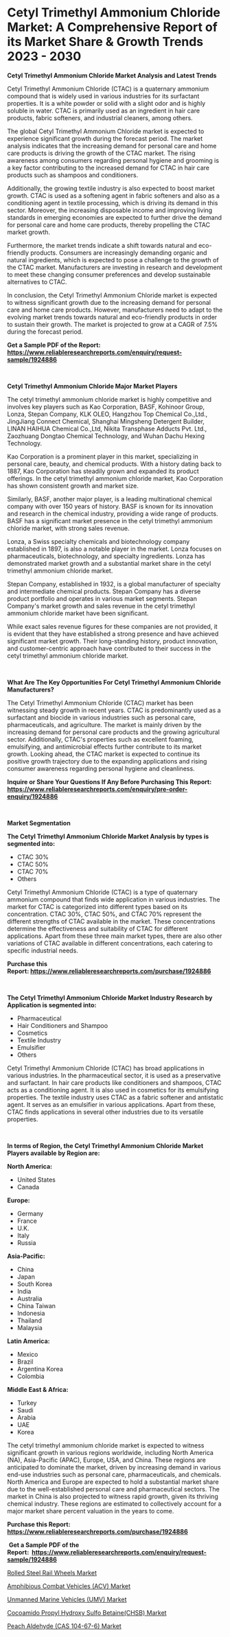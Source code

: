 <p><h1>Cetyl Trimethyl Ammonium Chloride Market: A Comprehensive Report of its Market Share & Growth Trends 2023 - 2030</h1></p><p><strong>Cetyl Trimethyl Ammonium Chloride Market Analysis and Latest Trends</strong></p>
<p><p>Cetyl Trimethyl Ammonium Chloride (CTAC) is a quaternary ammonium compound that is widely used in various industries for its surfactant properties. It is a white powder or solid with a slight odor and is highly soluble in water. CTAC is primarily used as an ingredient in hair care products, fabric softeners, and industrial cleaners, among others.</p><p>The global Cetyl Trimethyl Ammonium Chloride market is expected to experience significant growth during the forecast period. The market analysis indicates that the increasing demand for personal care and home care products is driving the growth of the CTAC market. The rising awareness among consumers regarding personal hygiene and grooming is a key factor contributing to the increased demand for CTAC in hair care products such as shampoos and conditioners.</p><p>Additionally, the growing textile industry is also expected to boost market growth. CTAC is used as a softening agent in fabric softeners and also as a conditioning agent in textile processing, which is driving its demand in this sector. Moreover, the increasing disposable income and improving living standards in emerging economies are expected to further drive the demand for personal care and home care products, thereby propelling the CTAC market growth.</p><p>Furthermore, the market trends indicate a shift towards natural and eco-friendly products. Consumers are increasingly demanding organic and natural ingredients, which is expected to pose a challenge to the growth of the CTAC market. Manufacturers are investing in research and development to meet these changing consumer preferences and develop sustainable alternatives to CTAC.</p><p>In conclusion, the Cetyl Trimethyl Ammonium Chloride market is expected to witness significant growth due to the increasing demand for personal care and home care products. However, manufacturers need to adapt to the evolving market trends towards natural and eco-friendly products in order to sustain their growth. The market is projected to grow at a CAGR of 7.5% during the forecast period.</p></p>
<p><strong>Get a Sample PDF of the Report:&nbsp; <a href="https://www.reliableresearchreports.com/enquiry/request-sample/1924886">https://www.reliableresearchreports.com/enquiry/request-sample/1924886</a></strong></p>
<p>&nbsp;</p>
<p><strong>Cetyl Trimethyl Ammonium Chloride Major Market Players</strong></p>
<p><p>The cetyl trimethyl ammonium chloride market is highly competitive and involves key players such as Kao Corporation, BASF, Kohinoor Group, Lonza, Stepan Company, KLK OLEO, Hangzhou Top Chemical Co.,Ltd., JingJiang Connect Chemical, Shanghai Mingsheng Detergent Builder, LINAN HAIHUA Chemical Co.,Ltd, Nikita Transphase Adducts Pvt. Ltd., Zaozhuang Dongtao Chemical Technology, and Wuhan Dachu Hexing Technology. </p><p>Kao Corporation is a prominent player in this market, specializing in personal care, beauty, and chemical products. With a history dating back to 1887, Kao Corporation has steadily grown and expanded its product offerings. In the cetyl trimethyl ammonium chloride market, Kao Corporation has shown consistent growth and market size.</p><p>Similarly, BASF, another major player, is a leading multinational chemical company with over 150 years of history. BASF is known for its innovation and research in the chemical industry, providing a wide range of products. BASF has a significant market presence in the cetyl trimethyl ammonium chloride market, with strong sales revenue.</p><p>Lonza, a Swiss specialty chemicals and biotechnology company established in 1897, is also a notable player in the market. Lonza focuses on pharmaceuticals, biotechnology, and specialty ingredients. Lonza has demonstrated market growth and a substantial market share in the cetyl trimethyl ammonium chloride market.</p><p>Stepan Company, established in 1932, is a global manufacturer of specialty and intermediate chemical products. Stepan Company has a diverse product portfolio and operates in various market segments. Stepan Company's market growth and sales revenue in the cetyl trimethyl ammonium chloride market have been significant.</p><p>While exact sales revenue figures for these companies are not provided, it is evident that they have established a strong presence and have achieved significant market growth. Their long-standing history, product innovation, and customer-centric approach have contributed to their success in the cetyl trimethyl ammonium chloride market.</p></p>
<p>&nbsp;</p>
<p><strong>What Are The Key Opportunities For Cetyl Trimethyl Ammonium Chloride Manufacturers?</strong></p>
<p><p>The Cetyl Trimethyl Ammonium Chloride (CTAC) market has been witnessing steady growth in recent years. CTAC is predominantly used as a surfactant and biocide in various industries such as personal care, pharmaceuticals, and agriculture. The market is mainly driven by the increasing demand for personal care products and the growing agricultural sector. Additionally, CTAC's properties such as excellent foaming, emulsifying, and antimicrobial effects further contribute to its market growth. Looking ahead, the CTAC market is expected to continue its positive growth trajectory due to the expanding applications and rising consumer awareness regarding personal hygiene and cleanliness.</p></p>
<p><strong>Inquire or Share Your Questions If Any Before Purchasing This Report: <a href="https://www.reliableresearchreports.com/enquiry/pre-order-enquiry/1924886">https://www.reliableresearchreports.com/enquiry/pre-order-enquiry/1924886</a></strong></p>
<p>&nbsp;</p>
<p><strong>Market Segmentation</strong></p>
<p><strong>The Cetyl Trimethyl Ammonium Chloride Market Analysis by types is segmented into:</strong></p>
<p><ul><li>CTAC 30%</li><li>CTAC 50%</li><li>CTAC 70%</li><li>Others</li></ul></p>
<p><p>Cetyl Trimethyl Ammonium Chloride (CTAC) is a type of quaternary ammonium compound that finds wide application in various industries. The market for CTAC is categorized into different types based on its concentration. CTAC 30%, CTAC 50%, and CTAC 70% represent the different strengths of CTAC available in the market. These concentrations determine the effectiveness and suitability of CTAC for different applications. Apart from these three main market types, there are also other variations of CTAC available in different concentrations, each catering to specific industrial needs.</p></p>
<p><strong>Purchase this Report:&nbsp;<a href="https://www.reliableresearchreports.com/purchase/1924886">https://www.reliableresearchreports.com/purchase/1924886</a></strong></p>
<p>&nbsp;</p>
<p><strong>The Cetyl Trimethyl Ammonium Chloride Market Industry Research by Application is segmented into:</strong></p>
<p><ul><li>Pharmaceutical</li><li>Hair Conditioners and Shampoo</li><li>Cosmetics</li><li>Textile Industry</li><li>Emulsifier</li><li>Others</li></ul></p>
<p><p>Cetyl Trimethyl Ammonium Chloride (CTAC) has broad applications in various industries. In the pharmaceutical sector, it is used as a preservative and surfactant. In hair care products like conditioners and shampoos, CTAC acts as a conditioning agent. It is also used in cosmetics for its emulsifying properties. The textile industry uses CTAC as a fabric softener and antistatic agent. It serves as an emulsifier in various applications. Apart from these, CTAC finds applications in several other industries due to its versatile properties.</p></p>
<p>&nbsp;</p>
<p><strong>In terms of Region, the Cetyl Trimethyl Ammonium Chloride Market Players available by Region are:</strong></p>
<p>
    <p> <strong> North America: </strong>
        <ul>
            <li>United States</li>
            <li>Canada</li>
        </ul>
        </p> 
    <p> <strong> Europe: </strong>
        <ul>
            <li>Germany</li>
            <li>France</li>
            <li>U.K.</li>
            <li>Italy</li>
            <li>Russia</li>
        </ul>
        </p> 
    <p> <strong> Asia-Pacific: </strong>
        <ul>
            <li>China</li>
            <li>Japan</li>
            <li>South Korea</li>
            <li>India</li>
            <li>Australia</li>
            <li>China Taiwan</li>
            <li>Indonesia</li>
            <li>Thailand</li>
            <li>Malaysia</li>
        </ul>
        </p> 
    <p> <strong> Latin America: </strong>
        <ul>
            <li>Mexico</li>
            <li>Brazil</li>
            <li>Argentina Korea</li>
            <li>Colombia</li>
        </ul>
        </p> 
    <p> <strong> Middle East & Africa: </strong>
        <ul>
            <li>Turkey</li>
            <li>Saudi</li>
            <li>Arabia</li>
            <li>UAE</li>
            <li>Korea</li>
        </ul>
    </p>
    </p>
<p><p>The cetyl trimethyl ammonium chloride market is expected to witness significant growth in various regions worldwide, including North America (NA), Asia-Pacific (APAC), Europe, USA, and China. These regions are anticipated to dominate the market, driven by increasing demand in various end-use industries such as personal care, pharmaceuticals, and chemicals. North America and Europe are expected to hold a substantial market share due to the well-established personal care and pharmaceutical sectors. The market in China is also projected to witness rapid growth, given its thriving chemical industry. These regions are estimated to collectively account for a major market share percent valuation in the years to come.</p></p>
<p><strong>Purchase this Report: <a href="https://www.reliableresearchreports.com/purchase/1924886">https://www.reliableresearchreports.com/purchase/1924886</a></strong></p>
<p>&nbsp;<strong>Get a Sample PDF of the Report:&nbsp;&nbsp;<a href="https://www.reliableresearchreports.com/enquiry/request-sample/1924886">https://www.reliableresearchreports.com/enquiry/request-sample/1924886</a></strong></p>
<p><strong></strong></p>
<p><p><a href="https://medium.com/@dannyharber1978/rolled-steel-rail-wheels-market-analysis-and-sze-forecasted-for-period-from-2023-to-2030-a9f378f417a3">Rolled Steel Rail Wheels Market</a></p><p><a href="https://medium.com/@ewellklocko/amphibious-combat-vehicles-acv-market-size-market-outlook-and-market-forecast-2023-to-2030-4f4070a90e28">Amphibious Combat Vehicles (ACV) Market</a></p><p><a href="https://medium.com/@torreyjones2023/unmanned-marine-vehicles-umv-market-analysis-its-cagr-market-segmentation-and-global-industry-762b472151ef">Unmanned Marine Vehicles (UMV) Market</a></p><p><a href="https://github.com/RichRobinson5/Market-Research-Report-List-2/blob/main/cocoamido-propyl-hydroxy-sulfo-betainechsb-market.md">Cocoamido Propyl Hydroxy Sulfo Betaine(CHSB) Market</a></p><p><a href="https://github.com/RoccoManning/Market-Research-Report-List-2/blob/main/peach-aldehyde-cas-104-67-6-market.md">Peach Aldehyde (CAS 104-67-6) Market</a></p></p>